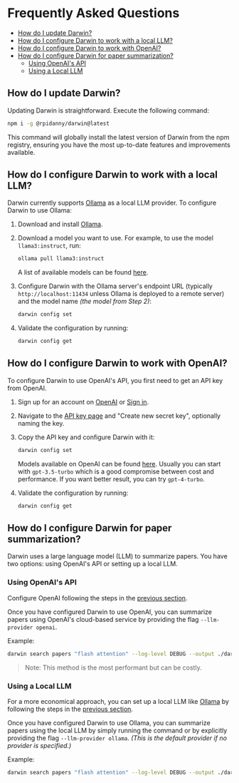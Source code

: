 # Frequently Asked Questions

<!-- START doctoc generated TOC please keep comment here to allow auto update -->
<!-- DON'T EDIT THIS SECTION, INSTEAD RE-RUN doctoc TO UPDATE -->

- [How do I update Darwin?](#how-do-i-update-darwin)
- [How do I configure Darwin to work with a local LLM?](#how-do-i-configure-darwin-to-work-with-a-local-llm)
- [How do I configure Darwin to work with OpenAI?](#how-do-i-configure-darwin-to-work-with-openai)
- [How do I configure Darwin for paper summarization?](#how-do-i-configure-darwin-for-paper-summarization)
  - [Using OpenAI's API](#using-openais-api)
  - [Using a Local LLM](#using-a-local-llm)

<!-- END doctoc generated TOC please keep comment here to allow auto update -->

## How do I update Darwin?

Updating Darwin is straightforward. Execute the following command:

```bash
npm i -g @rpidanny/darwin@latest
```

This command will globally install the latest version of Darwin from the npm registry, ensuring you have the most up-to-date features and improvements available.

## How do I configure Darwin to work with a local LLM?

Darwin currently supports [Ollama](https://ollama.com/) as a local LLM provider. To configure Darwin to use Ollama:

1. Download and install [Ollama](https://ollama.com/).
2. Download a model you want to use. For example, to use the model `llama3:instruct`, run:

   ```sh
   ollama pull llama3:instruct
   ```

   A list of available models can be found [here](https://ollama.com/library).

3. Configure Darwin with the Ollama server's endpoint URL (typically `http://localhost:11434` unless Ollama is deployed to a remote server) and the model name _(the model from Step 2)_:

   ```bash
   darwin config set
   ```

4. Validate the configuration by running:

   ```bash
   darwin config get
   ```

## How do I configure Darwin to work with OpenAI?

To configure Darwin to use OpenAI's API, you first need to get an API key from OpenAI.

1. Sign up for an account on [OpenAI](https://platform.openai.com/signup) or [Sign in](https://platform.openai.com/login).
2. Navigate to the [API key page](https://platform.openai.com/account/api-keys) and "Create new secret key", optionally naming the key.
3. Copy the API key and configure Darwin with it:

   ```bash
   darwin config set
   ```

   Models available on OpenAI can be found [here](https://platform.openai.com/docs/models). Usually you can start with `gpt-3.5-turbo` which is a good compromise between cost and performance. If you want better result, you can try `gpt-4-turbo`.

4. Validate the configuration by running:

   ```bash
   darwin config get
   ```

## How do I configure Darwin for paper summarization?

Darwin uses a large language model (LLM) to summarize papers. You have two options: using OpenAI's API or setting up a local LLM.

### Using OpenAI's API

Configure OpenAI following the steps in the [previous section](#how-do-i-configure-darwin-to-work-with-openai).

Once you have configured Darwin to use OpenAI, you can summarize papers using OpenAI's cloud-based service by providing the flag `--llm-provider openai`.

Example:

```bash
darwin search papers "flash attention" --log-level DEBUG --output ./darwin-data --count 3 --include-summary --llm-provider openai
```

> Note: This method is the most performant but can be costly.

### Using a Local LLM

For a more economical approach, you can set up a local LLM like [Ollama](https://ollama.com/) by following the steps in the [previous section](#how-do-i-configure-darwin-to-work-with-a-local-llm).

Once you have configured Darwin to use Ollama, you can summarize papers using the local LLM by simply running the command or by explicitly providing the flag `--llm-provider ollama`. _(This is the default provider if no provider is specified.)_

Example:

```bash
darwin search papers "flash attention" --log-level DEBUG --output ./darwin-data --count 3 --include-summary --llm-provider ollama
```

